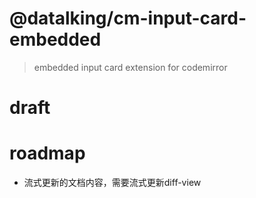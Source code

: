 # @datalking/cm-input-card-embedded

> embedded input card extension for codemirror

# draft

# roadmap

- 流式更新的文档内容，需要流式更新diff-view
